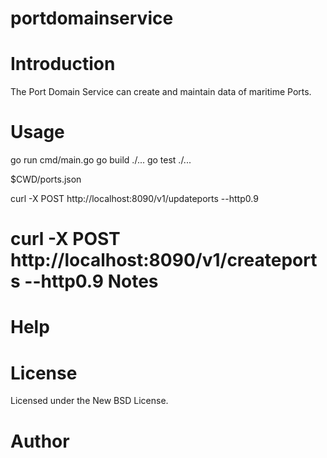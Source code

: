 # portdomainservice
Introduction
================
The Port Domain Service can create and maintain data of maritime Ports. 

Usage
================
go run cmd/main.go
go build ./...
go test ./...

$CWD/ports.json

curl -X POST  http://localhost:8090/v1/updateports --http0.9

curl -X POST  http://localhost:8090/v1/createports --http0.9
Notes
================


Help
================


License
================

Licensed under the New BSD License.

Author
================
